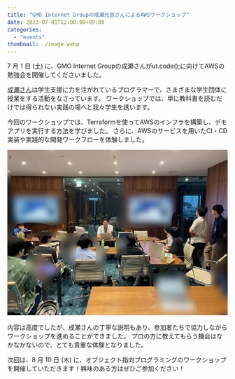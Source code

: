 ```yaml
---
title: "GMO Internet Groupの成瀬允宣さんによるAWSワークショップ"
date: 2023-07-01T12:00:00+09:00
categories:
  - "events"
thumbnail: ./image.webp
---
```


7 月 1 日 (土) に、GMO Internet Groupの成瀬さんがut.code();に向けてAWSの勉強会を開催してくださいました。

[成瀬さん](https://twitter.com/nrslib)は学生支援に力を注がれているプログラマーで、さまざまな学生団体に授業をする活動をなさっています。
ワークショップでは、単に教科書を読むだけでは得られない実践の場へと我々学生を誘います。

今回のワークショップでは、Terraformを使ってAWSのインフラを構築し、デモアプリを実行する方法を学びました。 さらに、AWSのサービスを用いたCI・CD実装や実践的な開発ワークフローを体験しました。

![ワークショップの様子](./image2.webp)

内容は高度でしたが、成瀬さんの丁寧な説明もあり、参加者たちで協力しながらワークショップを進めることができました。
プロの方に教えてもらう機会はなかなかないので、とても貴重な体験となりました。

次回は、8 月 10 日 (木) に、オブジェクト指向プログラミングのワークショップを開催していただきます！興味のある方はぜひご参加ください！

